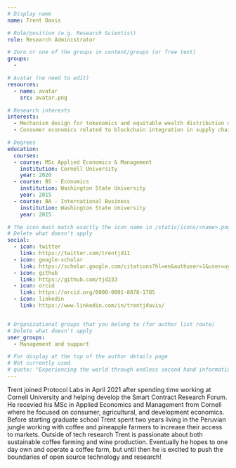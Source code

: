 ```yaml
---
# Display name
name: Trent Davis

# Role/position (e.g. Research Scientist)
role: Research Administrator

# Zero or one of the groups in content/groups (or free text)
groups:
  -

# Avatar (no need to edit)
resources:
  - name: avatar
    src: avatar.png

# Research interests
interests:
  - Mechanism design for tokenomics and equitable wealth distribution over a network.
  - Consumer economics related to blockchain integration in supply chains.

# Degrees
education:
  courses:
  - course: MSc Applied Economics & Management
    institution: Cornell University
    year: 2020
  - course: BS - Economics
    institution: Washington State University
    year: 2015
  - course: BA - International Business
    institution: Washington State University
    year: 2015

# The icon must match exactly the icon name in /static/icons/<name>.png
# Delete what doesn't apply
social:
  - icon: twitter
    link: https://twitter.com/trentjd11
  - icon: google-scholar
    link: https://scholar.google.com/citations?hl=en&authuser=1&user=uykTzEAAAAAJ
  - icon: github
    link: https://github.com/tjd233
  - icon: orcid
    link: https://orcid.org/0000-0001-8878-1785
  - icon: linkedin
    link: https://www.linkedin.com/in/trentjdavis/


# Organizational groups that you belong to (for author list route)
# Delete what doesn't apply
user_groups:
  - Management and support

# For display at the top of the author details page
# Not currently used
# quote: "Experiencing the world through endless second hand information isn't enough. If we want authenticity, we have to initiate it." - Travis Rice
---
```


Trent joined Protocol Labs in April 2021 after spending time working at Cornell University and helping develop the Smart Contract Research Forum. He recevied his MSc in Applied Economics and Management from Cornell where he focused on consumer, agricultural, and development economics. Before starting graduate school Trent spent two years living in the Peruvian jungle working with coffee and pineapple farmers to increase their access to markets. Outside of tech research Trent is passionate about both sustainable coffee farming and wine production. Eventually he hopes to one day own and operate a coffee farm, but until then he is excited to push the boundaries of open source technology and research!


